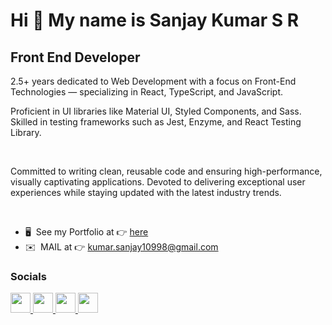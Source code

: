 Hi 👋 My name is Sanjay Kumar S R
=================================

Front End Developer
---------------------------------------

<p>2.5+ years dedicated to Web Development with a focus on Front-End Technologies — specializing in React, TypeScript, and JavaScript.</p> 
<p>Proficient in UI libraries like Material UI, Styled Components, and Sass. Skilled in testing frameworks such as Jest, Enzyme, and React Testing Library. </p>
<br>
<p>Committed to writing clean, reusable code and ensuring high-performance, visually captivating applications. Devoted to delivering exceptional user experiences while staying updated with the latest industry trends.</p>

<br>

* 🖥️  See my Portfolio at 👉 [here](https://sanjay-sr-portfolio.netlify.app/)
* ✉️  MAIL at 👉 [kumar.sanjay10998@gmail.com](mailto:kumar.sanjay10998@gmail.com)

### Socials

<p align="left">
  <a href="https://www.github.com/sanju1098" target="_blank" rel="noreferrer">
    <img src="https://raw.githubusercontent.com/danielcranney/readme-generator/main/public/icons/socials/github.svg" width="32" height="32" />
  </a> 
  
  <a href="https://www.linkedin.com/in/sanjay-kumar-s-r/" target="_blank" rel="noreferrer">
    <img src="https://raw.githubusercontent.com/danielcranney/readme-generator/main/public/icons/socials/linkedin.svg" width="32" height="32" />
  </a>
  
   <a href="https://www.hackerrank.com/sanjay__kumar?hr_r=1" target="_blank" rel="noreferrer">
    <img src="https://upload.wikimedia.org/wikipedia/commons/thumb/4/40/HackerRank_Icon-1000px.png/900px-HackerRank_Icon-1000px.png?20200508182226" width="32" height="32" />
  </a>
  
  <a href="https://leetcode.com/SanjayKumarSR/" target="_blank" rel="noreferrer">
    <img src="https://leetcode.com/_next/static/images/logo-ff2b712834cf26bf50a5de58ee27bcef.png" width="32" height="32" />
  </a>
   
</p>

